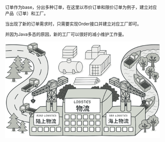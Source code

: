 订单作为base，分出多种订单，在这里以市价订单和限价订单为例子，建立对应产品（订单）和工厂。

当出现了新的订单需求时，只需要实现Order接口并建立对应工厂即可。

并因为Java多态的原因，新的工厂可以很好的减小维护工作量。

![](../../../../../../images/1-1.png)
